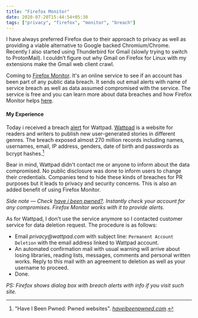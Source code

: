 ```yaml
---
title: "Firefox Monitor"
date: 2020-07-20T15:44:54+05:30
tags: ["privacy", "firefox", "monitor", "breach"]
---
```


I have always preferred Firefox due to their approach to privacy as well as providing a viable alternative to Google backed Chromium/Chrome. Recently I also started using Thunderbird for Gmail (slowly trying to switch to ProtonMail). I couldn’t figure out why Gmail on Firefox for Linux with my extensions make the Gmail web client crawl.

Coming to [Firefox Monitor](https://monitor.firefox.com/). It's an online service to see if an account has been part of any public data breach. It sends out email alerts with name of service breach as well as data assumed compromised with the service. The service is free and you can learn more about data breaches and how Firefox Monitor helps [here](https://support.mozilla.org/en-US/kb/firefox-monitor-faq).

#### My Experience

Today i received a breach [alert](https://monitor.firefox.com/breach-details/Wattpad) for Wattpad. [Wattpad](https://www.wattpad.com) is a website for readers and writers to publish new user-generated stories in different genres. The breach exposed almost 270 million records including names, usernames, email, IP address, genders, date of birth and passwords as bcrypt hashes.[^1]
[^1]: "Have I Been Pwned: Pwned websites". [_haveibeenpwned.com_](https://haveibeenpwned.com/PwnedWebsites#Wattpad).

Bear in mind, Wattpad didn't contact me or anyone to inform about the data compromised. No public disclosure was done to inform users to change their credentials. Companies tend to hide these kinds of breaches for PR purposes but it leads to privacy and security concerns. This is also an added benefit of using Firefox Monitor.

_Side note — Check_ [_have i been pwned?_](https://haveibeenpwned.com/)_. Instantly check your account for any compromises. Firefox Monitor works with it to provide alerts._ 

As for Wattpad, I don't use the service anymore so I contacted customer service for data deletion request. The procedure is as follows:

- Email _privacy@wattpad.com_ with subject line: `Permanent Account Deletion` with the email address linked to Wattpad account.
- An automated confirmation mail with usual warning will arrive about losing libraries, reading lists, messages, comments and personal written works. Reply to this mail with an agreement to deletion as well as your username to proceed.
- Done.


_PS: Firefox shows dialog box with breach alerts with info if you visit such site._
